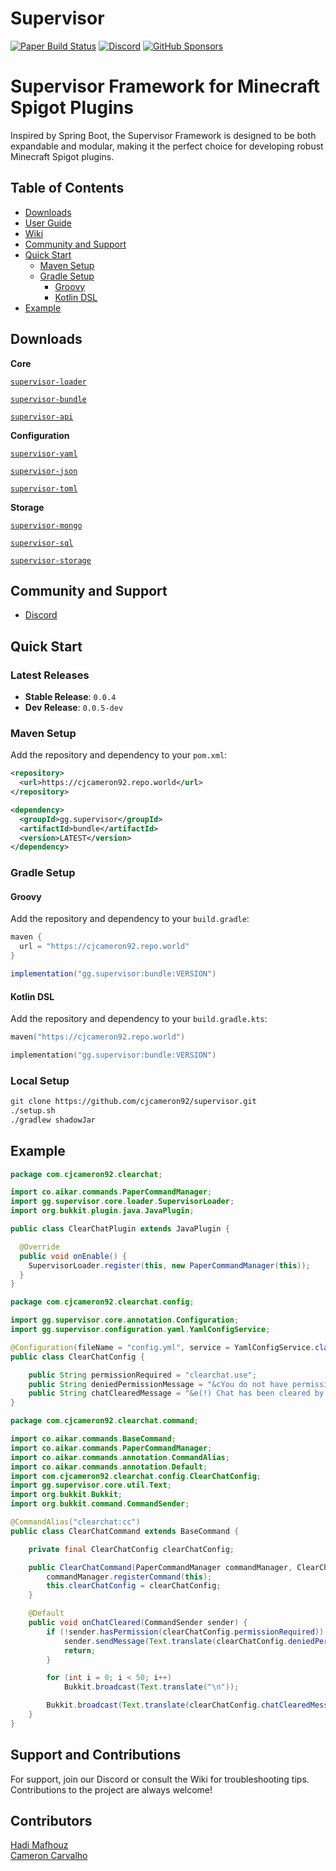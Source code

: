 # Supervisor 
[![Paper Build Status](https://img.shields.io/github/actions/workflow/status/PaperMC/Paper/build.yml?branch=master)](https://github.com/PaperMC/Paper/actions)
[![Discord](https://img.shields.io/discord/289587909051416579.svg?label=&logo=discord&logoColor=ffffff&color=7389D8&labelColor=6A7EC2)](https://discord.gg/papermc)
[![GitHub Sponsors](https://img.shields.io/github/sponsors/papermc?label=GitHub%20Sponsors)](https://github.com/sponsors/cjcameron92)
# Supervisor Framework for Minecraft Spigot Plugins

Inspired by Spring Boot, the Supervisor Framework is designed to be both expandable and modular, making it the perfect choice for developing robust Minecraft Spigot plugins.

## Table of Contents
- [Downloads](#downloads)
- [User Guide](https://github.com/cjcameron92/supervisor/wiki/User-Guide)
- [Wiki](https://github.com/cjcameron92/supervisor/wiki)
- [Community and Support](#community-and-support)
- [Quick Start](#quick-start)
  - [Maven Setup](#maven-setup)
  - [Gradle Setup](#gradle-setup)
    - [Groovy](#groovy)
    - [Kotlin DSL](#kotlin-dsl)
- [Example](#example)

## Downloads

**Core**

[`supervisor-loader`](https://repo.world/cjcameron92/downloads/supervisor-loader.jar)

[`supervisor-bundle`](https://repo.world/cjcameron92/downloads/supervisor-bundle.jar)

[`supervisor-api`](https://repo.world/cjcameron92/downloads/supervisor-api.jar)

**Configuration**

[`supervisor-yaml`](https://repo.world/cjcameron92/downloads/supervisor-yaml.jar)

[`supervisor-json`](https://repo.world/cjcameron92/downloads/supervisor-json.jar)

[`supervisor-toml`](https://repo.world/cjcameron92/downloads/supervisor-toml.jar)

**Storage**

[`supervisor-mongo`](https://repo.world/cjcameron92/downloads/supervisor-mongo.jar)

[`supervisor-sql`](https://repo.world/cjcameron92/downloads/supervisor-sql.jar)

[`supervisor-storage`](https://repo.world/cjcameron92/downloads/supervisor-storage.jar)

## Community and Support
- [Discord](https://discord.gg/vertmix)

## Quick Start

### Latest Releases
- **Stable Release**: `0.0.4`
- **Dev Release**: `0.0.5-dev`

### Maven Setup
Add the repository and dependency to your `pom.xml`:
```xml
<repository>
  <url>https://cjcameron92.repo.world</url>
</repository>

<dependency>
  <groupId>gg.supervisor</groupId>
  <artifactId>bundle</artifactId>
  <version>LATEST</version>
</dependency>
```

### Gradle Setup
#### Groovy
Add the repository and dependency to your `build.gradle`:
```groovy
maven {
  url = "https://cjcameron92.repo.world"
}

implementation("gg.supervisor:bundle:VERSION")
```

#### Kotlin DSL
Add the repository and dependency to your `build.gradle.kts`:

```kts
maven("https://cjcameron92.repo.world")

implementation("gg.supervisor:bundle:VERSION")
```

### Local Setup
```bash
git clone https://github.com/cjcameron92/supervisor.git
./setup.sh
./gradlew shadowJar
```

## Example

```java
package com.cjcameron92.clearchat;

import co.aikar.commands.PaperCommandManager;
import gg.supervisor.core.loader.SupervisorLoader;
import org.bukkit.plugin.java.JavaPlugin;

public class ClearChatPlugin extends JavaPlugin {

  @Override
  public void onEnable() {
    SupervisorLoader.register(this, new PaperCommandManager(this));
  }
}
```
```java
package com.cjcameron92.clearchat.config;

import gg.supervisor.core.annotation.Configuration;
import gg.supervisor.configuration.yaml.YamlConfigService;

@Configuration(fileName = "config.yml", service = YamlConfigService.class)
public class ClearChatConfig {

    public String permissionRequired = "clearchat.use";
    public String deniedPermissionMessage = "&cYou do not have permission to use this command.";
    public String chatClearedMessage = "&e(!) Chat has been cleared by %player%.";
}
```
```java
package com.cjcameron92.clearchat.command;

import co.aikar.commands.BaseCommand;
import co.aikar.commands.PaperCommandManager;
import co.aikar.commands.annotation.CommandAlias;
import co.aikar.commands.annotation.Default;
import com.cjcameron92.clearchat.config.ClearChatConfig;
import gg.supervisor.core.util.Text;
import org.bukkit.Bukkit;
import org.bukkit.command.CommandSender;

@CommandAlias("clearchat:cc")
public class ClearChatCommand extends BaseCommand {

    private final ClearChatConfig clearChatConfig;

    public ClearChatCommand(PaperCommandManager commandManager, ClearChatConfig clearChatConfig) {
        commandManager.registerCommand(this);
        this.clearChatConfig = clearChatConfig;
    }

    @Default
    public void onChatCleared(CommandSender sender) {
        if (!sender.hasPermission(clearChatConfig.permissionRequired)) {
            sender.sendMessage(Text.translate(clearChatConfig.deniedPermissionMessage));
            return;
        }

        for (int i = 0; i < 50; i++)
            Bukkit.broadcast(Text.translate("\n"));

        Bukkit.broadcast(Text.translate(clearChatConfig.chatClearedMessage.replaceAll("%player%", sender.getName())));
    }
}
```

## Support and Contributions
For support, join our Discord or consult the Wiki for troubleshooting tips. Contributions to the project are always welcome!


## Contributors 
[Hadi Mafhouz](https://github.com/Hadimhz)  
[Cameron Carvalho](https://github.com/cjcameron92)


